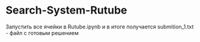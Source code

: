 # Search-System-Rutube

Запустить все ячейки в Rutube.ipynb и в итоге получается submition_1.txt - файл с готовым решением

